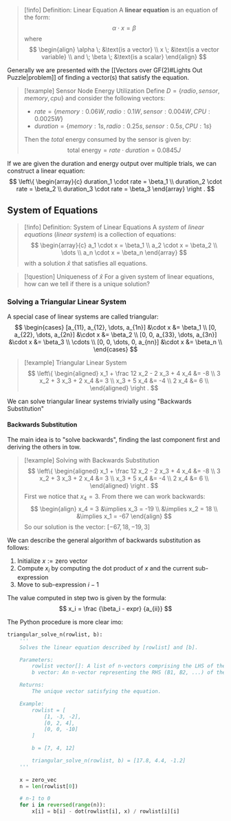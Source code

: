 > [!info] Definition: Linear Equation
> A **linear equation** is an equation of the form:
> $$
> \alpha \cdot x = \beta
> $$
> where
> $$
> \begin{align}
> \alpha \; &\text{is a vector} \\
> x \; &\text{is a vector variable} \\
> and \; \beta \; &\text{is a scalar} 
> \end{align}
> $$

Generally we are presented with the [[Vectors over GF(2)#Lights Out Puzzle|problem]] of finding a vector(s) that satisfy the equation.

>[!example] Sensor Node Energy Utilization
>Define $D = \{radio, sensor, memory, cpu\}$
>and consider the following vectors:
> - $rate = \{memory:0.06W, radio:0.1W, sensor:0.004W, CPU: 0.0025W\}$
> - $duration = \{memory: 1s, radio: 0.25s, sensor:0.5s, CPU: 1s\}$ 
> 
> Then the *total* energy consumed by the sensor is given by:
> $$
> \text{total energy} = rate \cdot duration = 0.0845J
> $$

If we are given the duration and energy output over multiple trials, we can construct a linear equation:
$$
\left\{
\begin{array}{c}
duration_1 \cdot rate = \beta_1 \\
duration_2 \cdot rate = \beta_2 \\
duration_3 \cdot rate = \beta_3
\end{array}
\right .
$$
## System of Equations

>[!info] Definition: System of Linear Equations
>A *system* of *linear equations* (*linear system*) is a collection of equations:
>$$
>\begin{array}{c}
>a_1 \cdot x = \beta_1 \\
>a_2 \cdot x = \beta_2 \\
>\dots \\
>a_n \cdot x = \beta_n
>\end{array}
>$$
>with a solution $\hat x$ that satisfies all equations.

>[!question] Uniqueness of $\hat x$
>For a given system of linear equations, how can we tell if there is a unique solution?

### Solving a Triangular Linear System

A special case of linear systems are called triangular:
$$
\begin{cases}
[a_{11}, a_{12}, \dots, a_{1n}] &\cdot x &= \beta_1 \\
[0, a_{22}, \dots, a_{2n}] &\cdot x &= \beta_2 \\
[0, 0, a_{33}, \dots, a_{3n}] &\cdot x &= \beta_3 \\
\cdots \\
[0, 0, \dots, 0, a_{nn}] &\cdot x &= \beta_n \\
\end{cases}
$$

>[!example] Triangular Linear System
>$$
>\left\{
>\begin{aligned}
>x_1 + \frac 12 x_2 - 2 x_3 + 4 x_4 &= -8 \\
>3 x_2 + 3 x_3 + 2 x_4 &= 3 \\
>x_3 + 5 x_4 &= -4 \\
>2 x_4 &= 6 \\
>\end{aligned}
>\right .
>$$

We can solve triangular linear systems trivially using "Backwards Substitution"

#### Backwards Substitution

The main idea is to "solve backwards", finding the last component first and deriving the others in tow.

> [!example] Solving with Backwards Substitution
> $$
> \left\{
> \begin{aligned}
> x_1 + \frac 12 x_2 - 2 x_3 + 4 x_4 &= -8 \\
> 3 x_2 + 3 x_3 + 2 x_4 &= 3 \\
> x_3 + 5 x_4 &= -4 \\
> 2 x_4 &= 6 \\
> \end{aligned}
> \right .
> $$
> First we notice that $x_4 = 3$. From there we can work backwards:
> $$
> \begin{align}
> x_4 = 3 &\implies x_3 = -19 \\
> &\implies x_2 = 18 \\
> &\implies x_1 = -67
> \end{align}
> $$
> So our solution is the vector: $[-67, 18, -19, 3]$

We can describe the general algorithm of backwards substitution as follows:
1. Initialize $x := \text{zero vector}$
2. Compute $x_i$ by computing the dot product of $x$ and the current sub-expression
3. Move to sub-expression $i-1$ 

The value computed in step two is given by the formula:
$$
x_i = \frac {\beta_i - expr} {a_{ii}}
$$

The Python procedure is more clear imo:

```Python
triangular_solve_n(rowlist, b):
	'''
	Solves the linear equation described by [rowlist] and [b].

	Parameters:
	    rowlist vector[]: A list of n-vectors comprising the LHS of the system
	    b vector: An n-vector representing the RHS (B1, B2, ...) of the system

	Returns:
	    The unique vector satisfying the equation.

	Example:
		rowlist = [
			[1, -3, -2],
			[0, 2, 4],
			[0, 0, -10]
		]

		b = [7, 4, 12]

		triangular_solve_n(rowlist, b) = [17.8, 4.4, -1.2] 
	'''
	
	x = zero_vec
	n = len(rowlist[0])

	# n-1 to 0
	for i in reversed(range(n)):
		x[i] = b[i] - dot(rowlist[i], x) / rowlist[i][i]
```